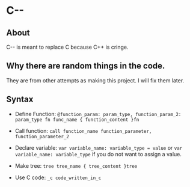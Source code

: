 # C-<area>-

## About
C-<area>- is meant to replace C because C++ is cringe.

## Why there are random things in the code.
They are from other attempts as making this project. I will fix them later.

## Syntax

- Define Function: `@function_param: param_type, function_param_2: param_type fn func_name { function_content }fn`

- Call function: `call function_name function_parameter, function_parameter_2`

- Declare variable: `var variable_name: variable_type = value` or `var variable_name: variable_type` if you do not want to assign a value.

- Make tree: `tree tree_name { tree_content }tree`

- Use C code: `_c code_written_in_c`

